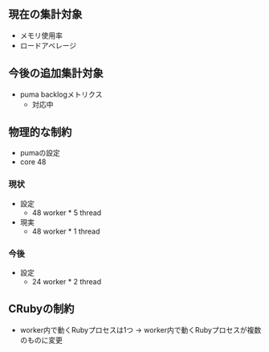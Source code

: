 ## 現在の集計対象
- メモリ使用率
- ロードアベレージ

## 今後の追加集計対象
- puma backlogメトリクス
	- 対応中



## 物理的な制約
- pumaの設定
- core 48
### 現状
- 設定
	- 48 worker * 5 thread
- 現実
	- 48 worker * 1 thread
### 今後
- 設定
	- 24 worker * 2 thread


## CRubyの制約
- worker内で動くRubyプロセスは1つ
-> worker内で動くRubyプロセスが複数のものに変更

